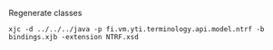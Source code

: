 Regenerate classes
```
xjc -d ../../../java -p fi.vm.yti.terminology.api.model.ntrf -b bindings.xjb -extension NTRF.xsd
```